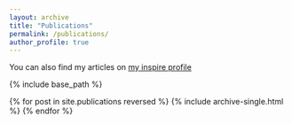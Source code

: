 ```yaml
---
layout: archive
title: "Publications"
permalink: /publications/
author_profile: true
---
```


You can also find my articles on [my inspire profile](https://inspirehep.net/authors/1004099?ui-citation-summary=true)


{% include base_path %}

{% for post in site.publications reversed %}
  {% include archive-single.html %}
{% endfor %}
